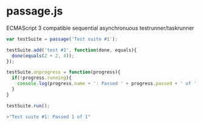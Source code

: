 # passage.js
ECMAScript 3 compatible sequential asynchronuous testrunner/taskrunner

```javascript
var testSuite = passage('Test suite #1');

testSuite.add('test #1', function(done, equals){
  done(equals(2 + 2, 4));
});

testSuite.onprogress = function(progress){
  if(!progress.running){
    console.log(progress.name + ': Passed ' + progress.passed + ' of ' + progress.total);
  }
}

testSuite.run();

>"Test suite #1: Passed 1 of 1"
```
